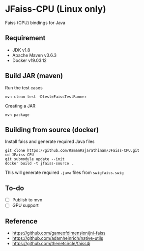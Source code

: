 # JFaiss-CPU **(Linux only)**

Faiss (CPU) bindings for Java 

## Requirement

- JDK v1.8
- Apache Maven v3.6.3
- Docker v19.03.12

## Build JAR (maven)

Run the test cases
```
mvn clean test -Dtest=FaissTestRunner
```

Creating a JAR
```
mvn package
```

## Building from source (docker)

Install faiss and generate required Java files
```
git clone https://github.com/RamanRajarathinam/JFaiss-CPU.git
cd JFaiss-CPU
git submodule update --init
docker build -t jfaiss-source .
```
This will generate required `.java` files from `swigfaiss.swig`

## To-do

* [ ] Publish to mvn
* [ ] GPU support

## Reference

- <https://github.com/gameofdimension/jni-faiss>
- <https://github.com/adamheinrich/native-utils>
- <https://github.com/thenetcircle/faiss4j>